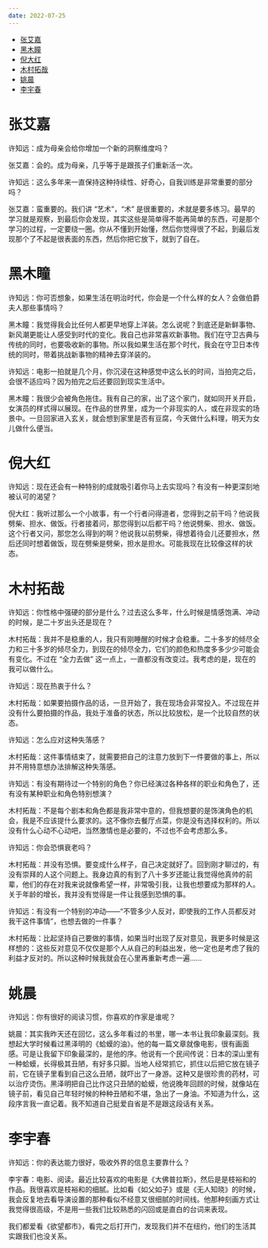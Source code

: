```yaml
---
date: 2022-07-25
---
```


- [张艾嘉](#%E5%BC%A0%E8%89%BE%E5%98%89)
- [黑木瞳](#%E9%BB%91%E6%9C%A8%E7%9E%B3)
- [倪大红](#%E5%80%AA%E5%A4%A7%E7%BA%A2)
- [木村拓哉](#%E6%9C%A8%E6%9D%91%E6%8B%93%E5%93%89)
- [姚晨](#%E5%A7%9A%E6%99%A8)
- [李宇春](#%E6%9D%8E%E5%AE%87%E6%98%A5)

# 张艾嘉

许知远：成为母亲会给你增加一个新的洞察维度吗？

张艾嘉：会的。成为母亲，几乎等于是跟孩子们重新活一次。

许知远：这么多年来一直保持这种持续性、好奇心，自我训练是非常重要的部分吗？

张艾嘉：蛮重要的。我们讲 “艺术”，“术” 是很重要的，术就是要多练习。最早的学习就是观察，到最后你会发现，其实这些是简单得不能再简单的东西，可是那个学习的过程，一定要绕一圈。你从不懂到开始懂，然后你觉得很了不起，到最后发现那个了不起是很表面的东西，然后你把它放下，就到了自在。

# 黑木瞳

许知远：你可否想象，如果生活在明治时代，你会是一个什么样的女人？会做伯爵夫人那些事情吗？

黑木瞳：我觉得我会比任何人都更早地穿上洋装。怎么说呢？到底还是新鲜事物、新风潮更能让人感受到时代的变化。我自己也非常喜欢新事物。我们在守卫古典与传统的同时，也要吸收新的事物。所以我如果生活在那个时代，我会在守卫日本传统的同时，带着挑战新事物的精神去穿洋装的。

许知远：电影一拍就是几个月，你沉浸在这种感觉中这么长的时间，当拍完之后，会很不适应吗？因为拍完之后还要回到现实生活中。

黑木瞳：我很少会被角色拖住。我有自己的家，出了这个家门，就如同开关开启，女演员的样式得以展现。在作品的世界里，成为一个非现实的人，或在非现实的场景中。一旦回家进入玄关，就会想到家里是否有豆腐，今天做什么料理，明天为女儿做什么便当。

# 倪大红

许知远：现在还会有一种特别的成就吸引着你马上去实现吗？有没有一种更深刻地被认可的渴望？

倪大红：我听过那么一个小故事，有一个行者问得道者，您得到之前干吗？他说我劈柴、担水、做饭。行者接着问，那您得到以后都干吗？他说劈柴、担水、做饭。这个行者又问，那您怎么得到的啊？他说我以前劈柴，得想着待会儿还要担水，然后还同时想着做饭，现在劈柴是劈柴，担水是担水。可能我现在比较像这样的状态。

# 木村拓哉

许知远：你性格中强硬的部分是什么？过去这么多年，什么时候是情感饱满、冲动的时候，是二十岁出头还是现在？

木村拓哉：我并不是稳重的人，我只有刚睡醒的时候才会稳重。二十多岁的倾尽全力和三十多岁的倾尽全力，到现在的倾尽全力，它们的颜色和热度多多少少可能会有变化。不过在 “全力去做” 这一点上，一直都没有改变过。我考虑的是，现在的我可以做什么。

许知远：现在热衷于什么？

木村拓哉：如果要拍摄作品的话，一旦开始了，我在现场会非常投入。不过现在并没有什么要拍摄的作品，我处于准备的状态，所以比较放松，是一个比较自然的状态。

许知远：怎么应对这种失落感？

木村拓哉：这件事情结束了，就需要把自己的注意力放到下一件要做的事上，所以并不用特意想办法排解这种失落感。

许知远：有没有期待过一个特别的角色？你已经演过各种各样的职业和角色了，还有没有某种职业和角色特别想演？

木村拓哉：不是每个剧本和角色都是我非常中意的，但我想要的是饰演角色的机会，我是不应该提什么要求的。这不像你去餐厅点菜，你是没有选择权利的。所以没有什么心动不心动吧，当然激情也是必要的，不过也不会考虑那么多。

许知远：你会恐惧衰老吗？

木村拓哉：并没有恐惧。要变成什么样子，自己决定就好了。回到刚才聊过的，有没有崇拜的人这个问题上。我身边真的有到了八十多岁还能让我觉得他真帅的前辈，他们的存在对我来说就像希望一样，非常吸引我，让我也想要成为那样的人。关于年龄的增长，我并没有觉得是一件让我感到恐惧的事。

许知远：有没有一个特别的冲动——“不管多少人反对，即使我的工作人员都反对我干这件事情”，也想去做的一件事？

木村拓哉：比起坚持自己要做的事情，如果当时出现了反对意见，我更多时候是这样想的：这些反对意见不仅仅是那个人从自己的利益出发，他一定也是考虑了我的利益才反对的。所以这种时候我就会在心里再重新考虑一遍……

# 姚晨

许知远：你有很好的阅读习惯，你喜欢的作家是谁呢？

姚晨：其实我昨天还在回忆，这么多年看过的书里，哪一本书让我印象最深刻。我想起大学时候看过黑泽明的《蛤蟆的油》。他的每一篇文章就像电影，很有画面感。可是让我留下印象最深的，是他的序。他说有一个民间传说：日本的深山里有一种蛤蟆，长得极其丑陋，有好多只脚。当地人经常抓它，抓住以后把它放在镜子前，它在镜子里看到自己这么丑陋，就吓出了一身游。这种又是很珍贵的药材，可以治疗烫伤。黑泽明把自己比作这只丑陋的蛤蟆，他说晚年回顾的时候，就像站在镜子前，看见自己年轻时候的种种丑陋和不堪，急出了一身油。不知道为什么，这段序言我一直记着。我不知道自己挺爱自省是不是跟这段话有关系。

# 李宇春

许知远：你的表达能力很好，吸收外界的信息主要靠什么？

李宇春：电影、阅读。最近比较喜欢的电影是《大佛普拉斯》，然后是是枝裕和的作品。我很喜欢是枝裕和的细腻。比如看《如父如子》或是《无人知晓》的时候，我会反复地去看导演设置的那种看似不经意又很细腻的时间线。他那种刻画方式让我觉得很高级，不是用一些我们比较熟悉的闪回或是直白的台词来表现。

我们都爱看《欲望都市》，看完之后打开门，发现我们并不在纽约，他们的生活其实跟我们也没关系。